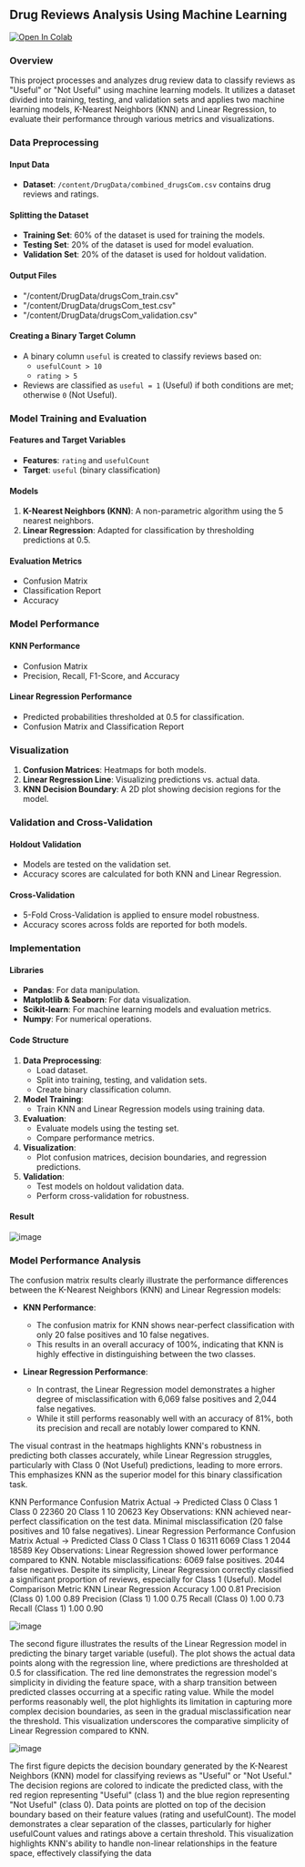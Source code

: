 ## Drug Reviews Analysis Using Machine Learning


[![Open In Colab](https://colab.research.google.com/assets/colab-badge.svg)](https://colab.research.google.com/github/samakhraim/Drug-Reviews-Analysis-Using-Machine-Learning/blob/main/DrugsReview.ipynb)

### Overview
This project processes and analyzes drug review data to classify reviews as "Useful" or "Not Useful" using machine learning models. It utilizes a dataset divided into training, testing, and validation sets and applies two machine learning models, K-Nearest Neighbors (KNN) and Linear Regression, to evaluate their performance through various metrics and visualizations.

### Data Preprocessing
#### Input Data
- **Dataset**: `/content/DrugData/combined_drugsCom.csv` contains drug reviews and ratings.

#### Splitting the Dataset
- **Training Set**: 60% of the dataset is used for training the models.
- **Testing Set**: 20% of the dataset is used for model evaluation.
- **Validation Set**: 20% of the dataset is used for holdout validation.

#### Output Files
-  "/content/DrugData/drugsCom_train.csv"
-  "/content/DrugData/drugsCom_test.csv"
-  "/content/DrugData/drugsCom_validation.csv"


#### Creating a Binary Target Column
- A binary column `useful` is created to classify reviews based on:
  - `usefulCount > 10`
  - `rating > 5`
- Reviews are classified as `useful = 1` (Useful) if both conditions are met; otherwise `0` (Not Useful).

### Model Training and Evaluation
#### Features and Target Variables
- **Features**: `rating` and `usefulCount`
- **Target**: `useful` (binary classification)

#### Models
1. **K-Nearest Neighbors (KNN)**: A non-parametric algorithm using the 5 nearest neighbors.
2. **Linear Regression**: Adapted for classification by thresholding predictions at 0.5.

#### Evaluation Metrics
- Confusion Matrix
- Classification Report
- Accuracy

### Model Performance
#### KNN Performance
- Confusion Matrix
- Precision, Recall, F1-Score, and Accuracy

#### Linear Regression Performance
- Predicted probabilities thresholded at 0.5 for classification.
- Confusion Matrix and Classification Report

### Visualization
1. **Confusion Matrices**: Heatmaps for both models.
2. **Linear Regression Line**: Visualizing predictions vs. actual data.
3. **KNN Decision Boundary**: A 2D plot showing decision regions for the model.

### Validation and Cross-Validation
#### Holdout Validation
- Models are tested on the validation set.
- Accuracy scores are calculated for both KNN and Linear Regression.

#### Cross-Validation
- 5-Fold Cross-Validation is applied to ensure model robustness.
- Accuracy scores across folds are reported for both models.

### Implementation
#### Libraries
- **Pandas**: For data manipulation.
- **Matplotlib & Seaborn**: For data visualization.
- **Scikit-learn**: For machine learning models and evaluation metrics.
- **Numpy**: For numerical operations.

#### Code Structure
1. **Data Preprocessing**:
   - Load dataset.
   - Split into training, testing, and validation sets.
   - Create binary classification column.
2. **Model Training**:
   - Train KNN and Linear Regression models using training data.
3. **Evaluation**:
   - Evaluate models using the testing set.
   - Compare performance metrics.
4. **Visualization**:
   - Plot confusion matrices, decision boundaries, and regression predictions.
5. **Validation**:
   - Test models on holdout validation data.
   - Perform cross-validation for robustness.

#### Result 
![image](https://github.com/user-attachments/assets/0b9565f2-a310-4ac1-a1ff-f9d05a359638)




### Model Performance Analysis

The confusion matrix results clearly illustrate the performance differences between the K-Nearest Neighbors (KNN) and Linear Regression models:

- **KNN Performance**:
  - The confusion matrix for KNN shows near-perfect classification with only 20 false positives and 10 false negatives.
  - This results in an overall accuracy of 100%, indicating that KNN is highly effective in distinguishing between the two classes.

- **Linear Regression Performance**:
  - In contrast, the Linear Regression model demonstrates a higher degree of misclassification with 6,069 false positives and 2,044 false negatives.
  - While it still performs reasonably well with an accuracy of 81%, both its precision and recall are notably lower compared to KNN.

The visual contrast in the heatmaps highlights KNN's robustness in predicting both classes accurately, while Linear Regression struggles, particularly with Class 0 (Not Useful) predictions, leading to more errors. This emphasizes KNN as the superior model for this binary classification task.

KNN Performance
Confusion Matrix
Actual → Predicted Class 0 Class 1
Class 0 22360 20
Class 1 10 20623
Key Observations:
KNN achieved near-perfect classification on the test data.
Minimal misclassification (20 false positives and 10 false negatives).
Linear Regression Performance
Confusion Matrix
Actual → Predicted Class 0 Class 1
Class 0 16311 6069
Class 1 2044 18589
Key Observations:
Linear Regression showed lower performance compared to KNN.
Notable misclassifications:
6069 false positives.
2044 false negatives.
Despite its simplicity, Linear Regression correctly classified a significant proportion of reviews, especially for
Class 1 (Useful).
Model Comparison
Metric KNN Linear Regression
Accuracy 1.00 0.81
Precision (Class 0) 1.00 0.89
Precision (Class 1) 1.00 0.75
Recall (Class 0) 1.00 0.73
Recall (Class 1) 1.00 0.90 

 ![image](https://github.com/user-attachments/assets/6ed454d1-233b-4f44-98ae-2faa75c3c429)
 
The second figure illustrates the results of the Linear Regression model in predicting the binary target
variable (useful). The plot shows the actual data points along with the regression line, where predictions are
thresholded at 0.5 for classification. The red line demonstrates the regression model's simplicity in dividing the
feature space, with a sharp transition between predicted classes occurring at a specific rating value. While the
model performs reasonably well, the plot highlights its limitation in capturing more complex decision
boundaries, as seen in the gradual misclassification near the threshold. This visualization underscores the
comparative simplicity of Linear Regression compared to KNN.


![image](https://github.com/user-attachments/assets/4df907d2-b7d4-401b-a48a-437ff86eea8e)

The first figure depicts the decision boundary generated by the K-Nearest Neighbors (KNN) model for
classifying reviews as "Useful" or "Not Useful." The decision regions are colored to indicate the predicted class,
with the red region representing "Useful" (class 1) and the blue region representing "Not Useful" (class 0). Data
points are plotted on top of the decision boundary based on their feature values (rating and usefulCount).
The model demonstrates a clear separation of the classes, particularly for higher usefulCount values and
ratings above a certain threshold. This visualization highlights KNN's ability to handle non-linear relationships
in the feature space, effectively classifying the data

 
